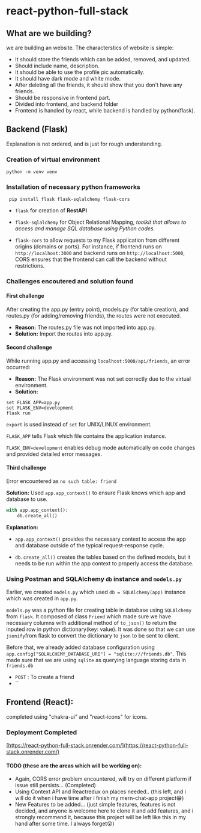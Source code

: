 # react-python-full-stack

## What are we building?
we are building an website. The characterstics of website is simple:
- It should store the friends which can be added, removed, and updated.
- Should include name, description.
- It should be able to use the profile pic automatically.
- It should have dark mode and white mode.
- After deleting all the friends, it should show that you don't have any friends.
- Should be responsive in frontend part.
- Divided into frontend, and backend folder
- Frontend is handled by react, while backend is handled by python(flask).

## Backend (Flask)
Explanation is not ordered, and is just for rough understanding.

### Creation of virtual environment
``python -m venv venv``
### Installation of necessary python frameworks
`` pip install flask flask-sqlalchemy flask-cors``

- ``flask`` for creation of **RestAPI**
- ``flask-sqlalchemy`` for Object Relational Mapping, *toolkit that allows to access and manage SQL database using Python codes.*

- ``flask-cors`` to allow requests to my Flask application from different origins (domains or ports). For instance, if frontend runs on ``http://localhost:3000`` and backend runs on ``http://localhost:5000``, CORS ensures that the frontend can call the backend without restrictions.

### Challenges encoutered and solution found

#### First challenge
After creating the app.py (entry point), models.py (for table creation), and routes.py (for adding/removing friends), the routes were not executed. 

- **Reason:** The routes.py file was not imported into app.py. 
- **Solution:** Import the routes into app.py.

#### Second challenge
While running app.py and accessing ``localhost:5000/api/friends``, an error occurred: 
- **Reason:** The Flask environment was not set correctly due to the virtual environment. 
- **Solution:** 
```shell
set FLASK_APP=app.py
set FLASK_ENV=development
flask run
```
``export`` is used instead of ``set`` for UNIX/LINUX environment.

``FLASK_APP`` tells Flask which file contains the application instance.

``FLASK_ENV=development`` enables debug mode automatically on code changes and provided detailed error messages.

#### Third challenge
Error encountered as ``no such table: friend``

**Solution:** Used ``app.app_context()`` to ensure Flask knows which app and database to use.
```python
with app.app_context(): 
    db.create_all()
```
**Explanation:**

- ``app.app_context()`` provides the necessary context to access the app and database outside of the typical request-response cycle.

- ``db.create_all()`` creates the tables based on the defined models, but it needs to be run within the app context to properly access the database.

### Using Postman and SQLAlchemy ``db`` instance and ``models.py``

Earlier, we created ``models.py`` which used ``db = SQLAlchemy(app)`` instance which was created in ``app.py``.

``models.py`` was a python file for creating table in database using ``SQLAlchemy`` from ``flask``. It composed of class ``Friend`` which made sure we have necessary columns with additional method of ``to_json()`` to return the inputed row in python dictionary(key: value). It was done so that we can use ``jsonify``from flask to convert the dictionary to ``json`` to be sent to client.

 Before that, we already added database configuration using ``app.config["SQLALCHEMY_DATABASE_URI"] = "sqlite:///friends.db"``. This made sure that we are using ``sqlite`` as querying language storing data in ``friends.db``


- ``POST`` :  To create a friend
- ``

## Frontend (React):
completed using "chakra-ui" and "react-icons" for icons.

### Deployment Completed
[https://react-python-full-stack.onrender.com/](https://react-python-full-stack.onrender.com/)

#### TODO (these are the areas which will be working on):
- Again, CORS error problem encountered, will try on different platform if issue still persists... (Completed)
- Using Context API and Reactredux on places needed.. (this left, and i will do it when i have time after i finish my mern-chat-app project😁)
- New Features to be added... (just simple features, features is not decided, and anyone is welcome here to clone it and add features, and i strongly recommend it, because this project will be left like this in my hand after some time. I always forget😵)

